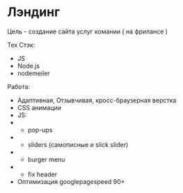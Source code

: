 # Лэндинг
Цель - создание сайта услуг комании ( на фрилансе )

Тех Стэк:
- JS 
- Node.js 
- nodemeiler

Работа:
- Адаптивная, Отзывчивая, кросс-браузерная верстка 
- CSS анимации
- JS:
- - pop-ups
- - sliders (самописные и slick slider)
- - burger menu
- - fix header
- Оптимизация googlepagespeed 90+
